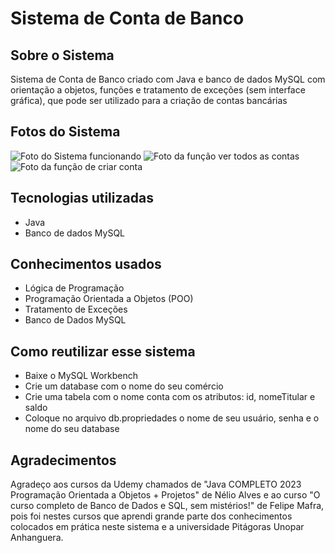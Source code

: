 # Sistema de Conta de Banco

## Sobre o Sistema

Sistema de Conta de Banco criado com Java e banco de dados MySQL com orientação a objetos, funções e tratamento de exceções (sem interface gráfica), que pode ser utilizado para a criação de contas bancárias

## Fotos do Sistema

![Foto do Sistema funcionando](https://github.com/valdirsantos714/Sistema_de_Conta_em_Java/blob/main/src/assets/aplicacao.PNG)
![Foto da função ver todos as contas](https://github.com/valdirsantos714/Sistema_de_Conta_em_Java/blob/main/src/assets/amostrar.PNG)
![Foto da função de criar conta](https://github.com/valdirsantos714/Sistema_de_Conta_em_Java/blob/main/src/assets/criar%20conta.PNG)

## Tecnologias utilizadas

- Java
- Banco de dados MySQL

## Conhecimentos usados
- Lógica de Programação
- Programação Orientada a Objetos (POO)
- Tratamento de Exceções
- Banco de Dados MySQL

## Como reutilizar esse sistema 

- Baixe o MySQL Workbench
- Crie um database com o nome do seu comércio
- Crie uma tabela com o nome conta com os atributos: id, nomeTitular e saldo
- Coloque no arquivo db.propriedades o nome de seu usuário, senha e o nome do seu database

## Agradecimentos

Agradeço aos cursos da Udemy chamados de "Java COMPLETO 2023 Programação Orientada a Objetos + Projetos" de Nélio Alves e ao curso "O curso completo de Banco de Dados e SQL, sem mistérios!" de Felipe Mafra, pois foi nestes cursos que aprendi grande parte dos conhecimentos colocados em prática neste sistema e a universidade Pitágoras Unopar Anhanguera.
